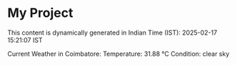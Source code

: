 # My Project

This content is dynamically generated in Indian Time (IST): 2025-02-17 15:21:07 IST


Current Weather in Coimbatore:
Temperature: 31.88 °C
Condition: clear sky
